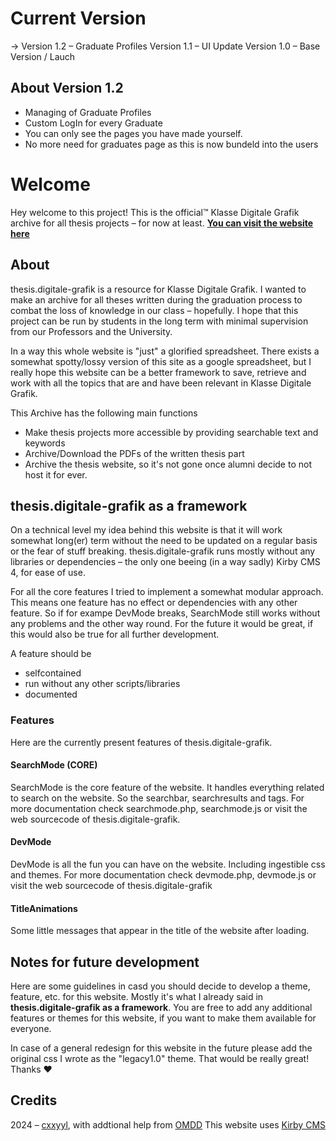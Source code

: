 # Current Version
-> Version 1.2 – Graduate Profiles
   Version 1.1 – UI Update
   Version 1.0 – Base Version / Lauch

## About Version 1.2
- Managing of Graduate Profiles
- Custom LogIn for every Graduate
- You can only see the pages you have made yourself.
- No more need for graduates page as this is now bundeld into the users




# Welcome

Hey welcome to this project! This is the official™ Klasse Digitale Grafik archive for all thesis projects – for now at least. 
**[You can visit the website here](https://thesis.digitale-grafik.com/)**

## About
thesis.digitale-grafik is a resource for Klasse Digitale Grafik. I wanted to make an archive for all theses written during the graduation process to combat the loss of knowledge in our class – hopefully. I hope that this project can be run by students in the long term with minimal supervision from our Professors and the University.

In a way this whole website is "just" a glorified spreadsheet. There exists a somewhat spotty/lossy version of this site as a google spreadsheet, but I really hope this website can be a better framework to save, retrieve and work with all the topics that are and have been relevant in Klasse Digitale Grafik.

This Archive has the following main functions
- Make thesis projects more accessible by providing searchable text and keywords 
- Archive/Download the PDFs of the written thesis part
- Archive the thesis website, so it's not gone once alumni decide to not host it for ever. 

## thesis.digitale-grafik as a framework
On a technical level my idea behind this website is that it will work somewhat long(er) term without the need to be updated on a regular basis or the fear of stuff breaking. thesis.digitale-grafik runs mostly without any libraries or dependencies – the only one beeing (in a way sadly) Kirby CMS 4, for ease of use. 

For all the core features I tried to implement a somewhat modular approach. This means one feature has no effect or dependencies with any other feature. So if for exampe DevMode breaks, SearchMode still works without any problems and the other way round. For the future it would be great, if this would also be true for all further development. 

A feature should be
- selfcontained
- run without any other scripts/libraries
- documented


### Features
Here are the currently present features of thesis.digitale-grafik.

#### SearchMode (CORE)
SearchMode is the core feature of the website. It handles everything related to search on the website. So the searchbar, searchresults and tags. For more documentation check searchmode.php, searchmode.js or visit the web sourcecode of thesis.digitale-grafik. 

#### DevMode
DevMode is all the fun you can have on the website. Including ingestible css and themes.
For more documentation check devmode.php, devmode.js or visit the web sourcecode of thesis.digitale-grafik

#### TitleAnimations
Some little messages that appear in the title of the website after loading. 


## Notes for future development
Here are some guidelines in casd you should decide to develop a theme, feature, etc. for this website. Mostly it's what I already said in __thesis.digitale-grafik as a framework__. You are free to add any additional features or themes for this website, if you want to make them available for everyone. 

In case of a general redesign for this website in the future please add the original css I wrote as the "legacy1.0" theme. 
That would be really great! Thanks ❤


## Credits
2024 – [cxxyyl](https://cxxyyl.xyz/), with addtional help from [OMDD](https://www.are.na/omdd)
This website uses [Kirby CMS](https://getkirby.com/)